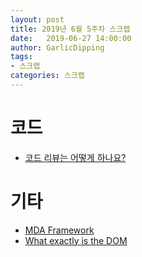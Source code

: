 ```yaml
---
layout: post
title: 2019년 6월 5주차 스크랩
date:   2019-06-27 14:00:00
author: GarlicDipping
tags:
- 스크랩
categories: 스크랩
---
```


# 코드

- [코드 리뷰는 어떻게 하나요?](http://sv-story.blogspot.com/2013/04/blog-post_28.html)

# 기타

- [MDA Framework](https://en.m.wikipedia.org/wiki/MDA_framework) 
- [What exactly is the DOM](https://bitsofco.de/what-exactly-is-the-dom/)
